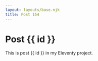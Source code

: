 ```yaml
---
layout: layouts/base.njk
title: Post 154
---
```


# Post {{ id }}

This is post {{ id }} in my Eleventy project.
